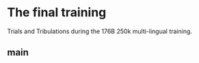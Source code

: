 # The final training

Trials and Tribulations during the 176B 250k multi-lingual training.

## main
